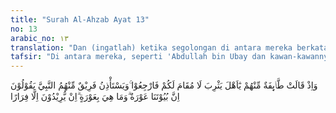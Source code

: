 ```yaml
---
title: "Surah Al-Ahzab Ayat 13"
no: 13
arabic_no: ١٣
translation: "Dan (ingatlah) ketika segolongan di antara mereka berkata, “Wahai penduduk Yasrib (Madinah)! Tidak ada tempat bagimu, maka kembalilah kamu.” Dan sebagian dari mereka meminta izin kepada Nabi (untuk kembali pulang) dengan berkata, “Sesungguhnya rumah-rumah kami terbuka (tidak ada penjaga).” Padahal rumah-rumah itu tidak terbuka, mereka hanyalah hendak lari."
tafsir: "Di antara mereka, seperti 'Abdullah bin Ubay dan kawan-kawannya, ada pula yang mengatakan, \"Hai penduduk kota Medinah, tempat ini bukanlah tempat yang harus kita tempati, maka kembalilah ke rumahmu masing-masing, agar kamu tidak ditimpa malapetaka dan kesengsaraan serta tidak mati terbunuh oleh musuh-musuh yang sedang mengepung kita.\"\n\nSebagian ahli tafsir ada yang menafsirkan, \"Hai penduduk Medinah, tidak ada tempat bagi kamu sekalian untuk tetap menganut agama Muhammad. Kembalilah kamu kepada agamamu dahulu, dan serahkanlah Muhammad dan pengikut-pengikutnya kepada musuh-musuhnya yang sedang mengepung itu, sehingga keselamatan kamu semua terjamin.\"\n\nKarena perkataan dan ajakan pemimpin-pemimpin munafik dan Yahudi itu, maka sebagian dari mereka ada yang terpengaruh dan meminta kepada Nabi saw agar dapat meninggalkan medan perang dan kembali ke rumah mereka. Di antara yang meminta itu ialah Bani harisah. Alasan yang mereka kemukakan ialah rumah-rumah mereka berada di tempat yang berdekatan dengan pangkalan-pangkalan pasukan musuh sedang dindingnya tidak kuat, mereka khawatir musuh akan mengambil harta benda mereka.\n\nPada akhir ayat ini, Allah menerangkan bahwa semua alasan yang dikemukakan oleh orang-orang munafik dan Yahudi adalah alasan-alasan yang dibuat-buat saja. Alasan-alasan itu mereka kemukakan semata-mata untuk menghindarkan diri dari ikut berperang beserta Nabi dan kaum Muslimin, karena mereka tidak melihat suatu keuntungan yang akan mereka peroleh."
---
```

وَاِذْ قَالَتْ طَّاۤىِٕفَةٌ مِّنْهُمْ يٰٓاَهْلَ يَثْرِبَ لَا مُقَامَ لَكُمْ فَارْجِعُوْا ۚوَيَسْتَأْذِنُ فَرِيْقٌ مِّنْهُمُ النَّبِيَّ يَقُوْلُوْنَ اِنَّ بُيُوْتَنَا عَوْرَةٌ  ۗوَمَا هِيَ بِعَوْرَةٍ ۗاِنْ يُّرِيْدُوْنَ اِلَّا فِرَارًا